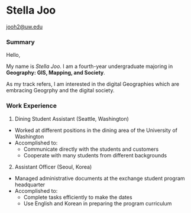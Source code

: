# Stella Joo

jooh2@uw.edu

### Summary

Hello,

My name is *Stella Joo*. I am a fourth-year undergraduate majoring in **Geography: GIS, Mapping, and Society**.

As my track refers, I am interested in the digital Geographies which are embracing Geogrphy and the digital society.

### Work Experience
1. Dining Student Assistant (Seattle, Washington)
* Worked at different positions in the dining area of the University of Washington
* Accomplished to:
   * Communicate directly with the students and customers
   * Cooperate with many students from different backgrounds
2. Assistant Officer (Seoul, Korea)
* Managed administrative documents at the exchange student program headquarter
* Accomplished to:
   * Complete tasks efficiently to make the dates
   * Use English and Korean in preparing the program curriculum
